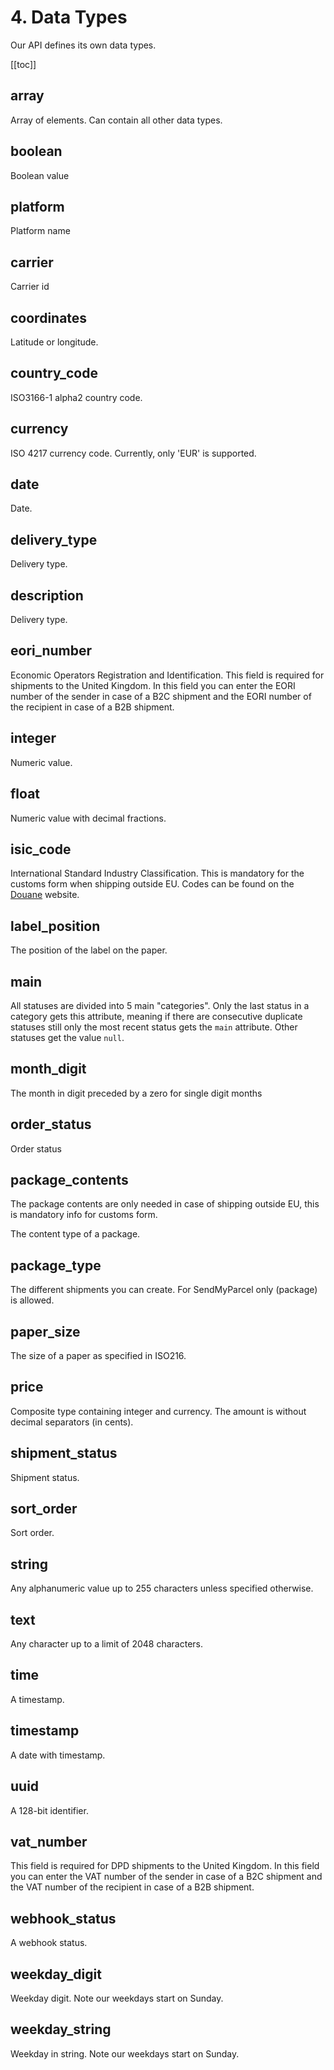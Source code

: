 # 4. Data Types

Our API defines its own data types.

[[toc]]

## array

Array of elements. Can contain all other data types.
<DataTypeDefinition pattern="*" example="[]" />

## boolean

Boolean value
<DataTypeDefinition values="0,1" />

## platform

Platform name
<DataTypeDefinition values="myparcel,flespakket,belgie" />

## carrier

Carrier id

<DataTypeDefinition values="1,2,3,4,5,8" example="1 (PostNL),2 (bpost. Only available on sendmyparcel.be),3 (CheapCargo/pallets),4 (DPD. Only available on sendmyparcel.be),5 (Instabox. Only available on MyParcel.nl),8 (UPS. Only available on MyParcel.nl)" />

## coordinates

Latitude or longitude.

<DataTypeDefinition pattern="/[-+]?[\d]{1,2}.\d+/" example="52.192150633052" />

## country_code

ISO3166-1 alpha2 country code.

<DataTypeDefinition pattern="/[A-Z]{2}/" example="NL, BE, CW" />

## currency

ISO 4217 currency code. Currently, only 'EUR' is supported.

<DataTypeDefinition pattern="/[A-Z]{3}/" example="EUR" />

## date

Date.

<DataTypeDefinition pattern="/\d{4}-\d{2}-\d{2}/" example="2022-04-21" />

## delivery_type

Delivery type.

<DataTypeDefinition values="1,2,3,4" example="1. morning,2. standard,3. evening,4. pickup"/>

## description

Delivery type.

<DataTypeDefinition pattern="/.{0,255}/" example="Zending bezorgd" />

## eori_number

Economic Operators Registration and Identification. This field is required for
<DataType type="carrier" name="dpd" /> shipments to the United Kingdom. In this
field you can enter the EORI number
of the sender in case of a B2C shipment and the EORI number of the recipient in
case of a B2B shipment.

<DataTypeDefinition pattern="/[A-Z]{2}\d{9,12}/" example="NL012345678" />

## integer

Numeric value.

<DataTypeDefinition pattern="/\d+/" example="20,5" />

## float

Numeric value with decimal fractions.

<DataTypeDefinition pattern="/\d+\.\d+/" example="1.1248" />

## isic_code

International Standard Industry Classification. This is mandatory for the
customs form when shipping outside EU. Codes can be found on
the [Douane](https://tarief.douane.nl/arctictariff-public-web/#!/taric/nomenclature/sbn?d=I&cc=&l=nl&ql=nl&ea=false)
website.

<DataTypeDefinition pattern="/\d{1,4}/" example="9609 (Pencils)" />

## label_position

The position of the label on the paper.

<DataTypeDefinition values="1,2,3,4" example="1. (top-left),2. (top-right),3. (bottom-left),4. (bottom-right)" />

## main

All statuses are divided into 5 main "categories". Only the last status in a
category gets this attribute, meaning if there are consecutive duplicate
statuses still only the most recent status gets the `main` attribute. Other
statuses get the value `null`.

<DataTypeDefinition pattern="/[a-z]/" example="registered,handed_to_carrier,sorting,distribution,delivered" />

## month_digit

The month in digit preceded by a zero for single digit months

<DataTypeDefinition pattern="/[0-1]{1}[1-9]{1}/" example="01 (Jan),02 (Feb)" />

## order_status

Order status

<DataTypeDefinition pattern="/[a-z]+/" example="open,partially_processed,processed,cancelled" />

## package_contents

The package contents are only needed in case of shipping outside EU, this is
mandatory info for customs form.

The content type of a package.

<DataTypeDefinition values="1,2,3,4,5" example="1. commercial goods,2. commercial samples,3. documents,4. gifts,5. return shipment" />

## package_type

The different shipments you can create. For SendMyParcel
only <DataType type="package-type" id="1" /> (package) is allowed.

<DataTypeDefinition values="1,2,3,4" example="1. package,2. mailbox package,3. letter,4. digital stamp" />

## paper_size

The size of a paper as specified in ISO216.

<DataTypeDefinition values="a4,a6" />

## price

Composite type containing integer and currency. The amount is without decimal
separators (in cents).

<DataTypeDefinition pattern='{"amount": integer, "currency": currency }' example='{"amount": 10000, "currency": "EUR"}' />

## shipment_status

Shipment status.

<DataTypeDefinition pattern="/\d+/" example="1 pending - concept,2 pending - registered,3 enroute - handed to carrier,4 enroute - sorting,5 enroute - distribution,6 enroute - customs,7 delivered - at recipient,8 delivered - ready for pickup,9 delivered - package picked up,10 delivered - return shipment ready for pickup,11 delivered - return shipment package picked up,12 printed - letter,13 inactive - credited,14 printed - digital stamp,30 inactive - concept,31 inactive - registered,32 inactive - enroute - handed to carrier,33 inactive - enroute - sorting,34 inactive - enroute - distribution,35 inactive - enroute - customs,36 inactive - delivered - at recipient,37 inactive - delivered - ready for pickup,38 inactive - delivered - package picked up" />

## sort_order

Sort order.

<DataTypeDefinition values="ASC,DESC" />

## string

Any alphanumeric value up to 255 characters unless specified otherwise.

<DataTypeDefinition pattern="/.{0,255}/" example="3SMYPA123456789,Antareslaan 31,Nederland" />

## text

Any character up to a limit of 2048 characters.

<DataTypeDefinition pattern="/.{0,2048}/" example="This is a test text." />

## time

A timestamp.

<DataTypeDefinition pattern="/\d{2}:\d{2}:\d{2}/" example="08:00:00" />

## timestamp

A date with timestamp.

<DataTypeDefinition pattern="/\d{4}-\d{2}-\d{2} \d{2}:\d{2}:\d{2}(?:.\d{6})?/" example="2022-04-21 12:30:00,2022-04-21 13:00:00.000000" />

## uuid

A 128-bit identifier.

<DataTypeDefinition pattern="/\w{8}-\w{4}-\w{4}-\w{4}-\w{12}/" example="ead3bb07-347d-4858-9c22-2e46fdec7ddc" />

## vat_number

This field is required for DPD shipments to the United Kingdom. In this field
you can enter the VAT number of the sender in case of a B2C shipment and the VAT
number of the recipient in case of a B2B shipment.

<DataTypeDefinition pattern="/.*{,15}/" example="NL000099998B57" />

## webhook_status

A webhook status.

<DataTypeDefinition pattern="/[a-z]+/" example="success,failed" />

## weekday_digit

Weekday digit. Note our weekdays start on Sunday.

<DataTypeDefinition pattern="/[0-6]/" example="0 (Sunday), 1 (Monday)" />

## weekday_string

Weekday in string. Note our weekdays start on Sunday.

<DataTypeDefinition values="sunday,monday,tuesday,wednesday,thursday,friday,saturday" />

